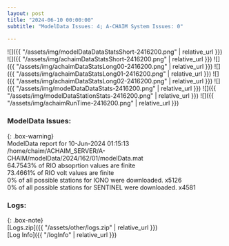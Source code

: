 ```yaml
---
layout: post
title: "2024-06-10 00:00:00"
subtitle: "ModelData Issues: 4; A-CHAIM System Issues: 0"

---
```


![]({{ "/assets/img/modelDataDataStatsShort-2416200.png" | relative_url }})
![]({{ "/assets/img/achaimDataStatsShort-2416200.png" | relative_url }})
![]({{ "/assets/img/achaimDataStatsLong00-2416200.png" | relative_url }})
![]({{ "/assets/img/achaimDataStatsLong01-2416200.png" | relative_url }})
![]({{ "/assets/img/achaimDataStatsLong02-2416200.png" | relative_url }})
![]({{ "/assets/img/modelDataDataStats-2416200.png" | relative_url }})
![]({{ "/assets/img/modelDataStationStats-2416200.png" | relative_url }})
![]({{ "/assets/img/achaimRunTime-2416200.png" | relative_url }})


### ModelData Issues:  
  
{: .box-warning}  
 ModelData report for 10-Jun-2024 01:15:13   
 /home/chaim/ACHAIM_SERVER/A-CHAIM/modelData/2024/162/01/modelData.mat   
 64.7543% of RIO absoprtion values are finite   
 73.4661% of RIO volt values are finite   
 0% of all possible stations for IONO were downloaded. x5126   
 0% of all possible stations for SENTINEL were downloaded. x4581   
  


### Logs:  
  
{: .box-note}  
[Logs.zip]({{ "/assets/other/logs.zip" | relative_url }})  
[Log Info]({{ "/logInfo" | relative_url }})  
